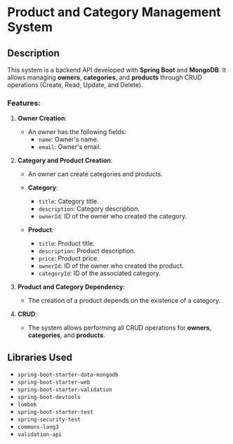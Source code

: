 # Product and Category Management System

## Description
This system is a backend API developed with **Spring Boot** and **MongoDB**. It allows managing **owners**, **categories**, and **products** through CRUD operations (Create, Read, Update, and Delete).

### Features:
1. **Owner Creation**:
    - An owner has the following fields:
        - `name`: Owner's name.
        - `email`: Owner's email.

2. **Category and Product Creation**:
    - An owner can create categories and products.

    - **Category**:
        - `title`: Category title.
        - `description`: Category description.
        - `ownerId`: ID of the owner who created the category.

    - **Product**:
        - `title`: Product title.
        - `description`: Product description.
        - `price`: Product price.
        - `ownerId`: ID of the owner who created the product.
        - `categoryId`: ID of the associated category.

3. **Product and Category Dependency**:
    - The creation of a product depends on the existence of a category.

4. **CRUD**:
    - The system allows performing all CRUD operations for **owners**, **categories**, and **products**.

## Libraries Used

- `spring-boot-starter-data-mongodb`
- `spring-boot-starter-web`
- `spring-boot-starter-validation`
- `spring-boot-devtools`
- `lombok`
- `spring-boot-starter-test`
- `spring-security-test`
- `commons-lang3`
- `validation-api`
